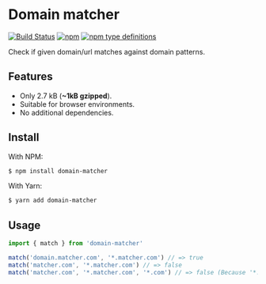 # Domain matcher
[![Build Status](https://api.travis-ci.org/AurityLab/domain-matcher.svg?branch=master)](https://travis-ci.org/AurityLab/domain-matcher)
[![npm](https://img.shields.io/npm/v/recaptcha-v3.svg)](https://www.npmjs.com/package/domain-matcher) 
[![npm type definitions](https://img.shields.io/npm/types/recaptcha-v3.svg)](https://www.npmjs.com/package/domain-matcher)

Check if given domain/url matches against domain patterns.

## Features
* Only 2.7 kB (**~1kB gzipped**).
* Suitable for browser environments.
* No additional dependencies.

## Install
With NPM:
```bash
$ npm install domain-matcher
```

With Yarn:
```bash
$ yarn add domain-matcher
```

## Usage
```javascript
import { match } from 'domain-matcher'

match('domain.matcher.com', '*.matcher.com') // => true
match('matcher.com', '*.matcher.com') // => false
match('matcher.com', '*.matcher.com', '*.com') // => false (Because '*.com' matches)
```
